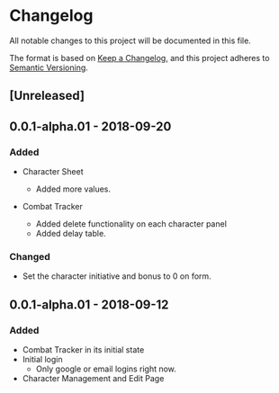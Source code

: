 # Changelog
All notable changes to this project will be documented in this file.

The format is based on [Keep a Changelog](https://keepachangelog.com/en/1.0.0/),
and this project adheres to [Semantic Versioning](https://semver.org/spec/v2.0.0.html).

## [Unreleased]


## 0.0.1-alpha.01 - 2018-09-20

### Added
- Character Sheet
  * Added more values.
  
- Combat Tracker
  * Added delete functionality on each character panel
  * Added delay table.

### Changed
- Set the character initiative and bonus to 0 on form.

## 0.0.1-alpha.01 - 2018-09-12

### Added
- Combat Tracker in its initial state
- Initial login
  * Only google or email logins right now.
- Character Management and Edit Page

